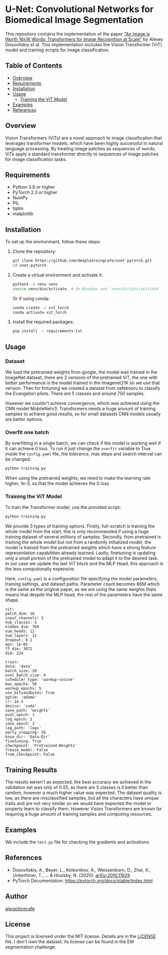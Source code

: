 # U-Net: Convolutional Networks for Biomedical Image Segmentation

This repository contains the implementation of the paper ["An Image is Worth 16x16 Words: Transformers for Image Recognition at Scale"](https://arxiv.org/abs/2010.11929) by Alexey Dosovitskiy et al. This implementation includes the Vision Transformer (ViT) model and training scripts for image classification.

## Table of Contents

- [Overview](#overview)
- [Requirements](#requirements)
- [Installation](#installation)
- [Usage](#usage)
  - [Training the ViT Model](#training-the-vit-model)
- [Examples](#examples)
- [References](#references)

## Overview

Vision Transformers (ViTs) are a novel approach to image classification that leverages transformer models, which have been highly successful in natural language processing. By treating image patches as sequences of words, ViTs apply a standard transformer directly to sequences of image patches for image classification tasks.

## Requirements

- Python 3.8 or higher
- PyTorch 2.3 or higher
- NumPy
- PIL
- tqdm
- matplotlib

## Installation

To set up the environment, follow these steps:

1. Clone the repository:

   ```bash
   git clone https://github.com/deeplearningcafe/unet-pytorch.git
   cd unet-pytorch
   ```
2. Create a virtual environment and activate it:
   ```bash
   python3 -m venv venv
   source venv/bin/activate  # On Windows use `venv\Scripts\activate`
   ```
   Or if using conda:
   ```bash
   conda create -n vit_torch
   conda activate vit_torch
   ```
3. Install the required packages:
   ```bash
   pip install -r requirements.txt
   ```

## Usage
### Dataset
We load the pretrained weights from google, the model was trained in the ImageNet dataset, there are 2 versions of the pretrained ViT, the one with better performance is the model trained in the Imagenet21K so we use that version. Then for fintuning we created a dataset from safebooru to classify the Evangelion pilots. There are 5 classes and around 750 samples. 

However we couldn't achieve convergence, which was achieved using the CNN model MobileNetv3. Transformers needs a huge amount of training samples to achieve good results, so for small datasets CNN models usually are better options.

### Overfit one batch
By overfitting in a single batch, we can check if the model is working well if it can achieve 0 loss. To run it just change the `overfit` variable to True inside the `config.yaml` file, the tolerance, max steps and search interval can be changed.
   ```bash
   python training.py
   ```
When using the pretrained weights, we need to make the learning rate higher, 1e-3, so that the model achieves the 0 loss.

### Training the ViT Model
To train the Transformer model, use the provided script:
   ```bash
   python training.py
   ```
We provide 3 types of training options. Firstly, full-scratch is training the whole model from the start, this is only recommended if using a huge training dataset of several millions of samples. Secondly, from pretrained is training the whole model but not from a randomly initialized model, the model is trained from the pretrained weights which have a strong feature representation capabilities already learned. Lastly, finetuning is updating only a small portion of the pretrained model to adapt it to the desired task. In our case we update the last ViT block and the MLP Head, this approach is the less computionally expensive.

Here, `config.yaml` is a configuration file specifying the model parameters, training settings, and dataset paths. Parameter count becomes 86M which is the same as the original paper, as we are using the same weights thats means that despite the MLP head, the rest of the parameters have the same shape.
   ```yalm
vit:
  patch_dim: 16
  input_channels: 3
  num_classes: 5
  hidden_dim: 768
  num_heads: 12
  num_layers: 12
  dropout: 0.1
  eps: 1e-05
  ff_dim: 3072
  dim: 224

train:
  data: 'data'
  batch_size: 20
  eval_batch_size: 4
  scheduler_type: 'warmup-cosine'
  max_epochs: 50
  warmup_epochs: 5
  use_bitsandbytes: True
  optim: 'adamw'
  lr: 1e-3
  device: 'cuda'
  save_path: 'weights'
  eval_epoch: 1
  log_epoch: 1
  save_epoch: 3
  log_path: 'logs'
  early_stopping: 50
  base_dir: 'Data-Dir'
  finetuning: True
  checkpoint: 'Pretrained-Weights'
  freeze_model: False
  from_checkpoint: False
   ```
## Training Results
The results weren't as expected, the best accuracy we achieved in the validation set was only of 0.55, as there are 5 classes is it better than random, however a much higher value was expected. The dataset quality is low, as there are misclassified samples, but all the characters have unique traits and are not very similar so we would have expected the model to properly learn to classify them. However Vision Transformers are known for requiring a huge amount of training samples and computing resources.

## Examples
We include the `test.py` file for checking the gradients and activations.

## References
- Dosovitskiy, A., Beyer, L., Kolesnikov, A., Weissenborn, D., Zhai, X., Unterthiner, T., ... & Houlsby, N. (2020).  [arXiv:2010.11929](https://arxiv.org/abs/2010.11929)
- PyTorch Documentation: https://pytorch.org/docs/stable/index.html

## Author
[aipracticecafe](https://github.com/deeplearningcafe)

## License
This project is licensed under the MIT license. Details are in the [LICENSE](LICENSE.txt) file. I don't own the dataset, its license can be found in the EM segmentation challenge.
